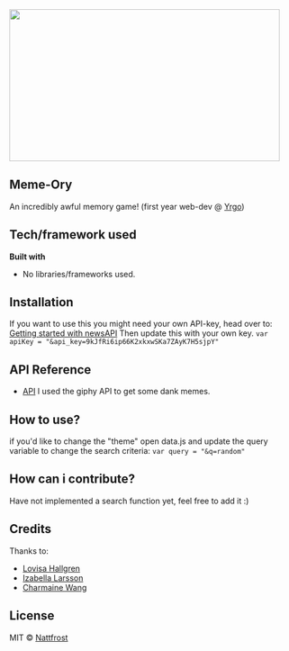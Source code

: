 <img src="https://giphy.com/embed/3o6gbbuLW76jkt8vIc" width="480" height="270">

## Meme-Ory
An incredibly awful memory game! (first year web-dev @ [Yrgo](https://yrgo.se/utbildningar/media-och-kommunikation/webbutvecklare/))

## Tech/framework used
<b>Built with</b>
- No libraries/frameworks used.

## Installation
If you want to use this you might need your own API-key, head over to:
[Getting started with newsAPI](https://developers.giphy.com/dashboard/?create=true)
Then update this with your own key.
`var apiKey = "&api_key=9kJfRi6ip66K2xkxwSKa7ZAyK7H5sjpY"`

## API Reference
- [API](https://developers.giphy.com/)
	I used the giphy API to get some dank memes.

## How to use?
if you'd like to change the "theme" open data.js and update the query variable to change the search criteria:
`var query = "&q=random"`

## How can i contribute?
Have not implemented a search function yet, feel free to add it :)

## Credits
Thanks to:
- [Lovisa Hallgren](https://github.com/lovisahallgren)
- [Izabella Larsson](https://github.com/izabellalarsson)
- [Charmaine Wang](https://github.com/charmaine-wang)


## License
MIT © [Nattfrost](https://github.com/Nattfrost)

